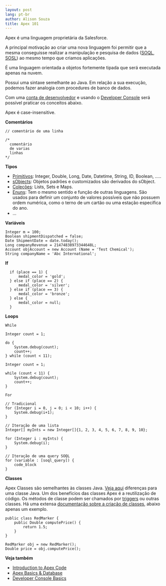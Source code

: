 ```yaml
---
layout: post
lang: pt-br
author: Alison Souza
title: Apex 101
---
```


Apex é uma linguagem proprietária da Salesforce. 

A principal motivação ao criar uma nova linguagem foi permitir que a mesma conseguisse realizar a manipulação e pesquisa de dados ([SOQL](https://developer.salesforce.com/docs/atlas.en-us.apexcode.meta/apexcode/apex_dynamic_soql.htm#!), [SOSL](https://developer.salesforce.com/docs/atlas.en-us.apexcode.meta/apexcode/apex_dynamic_sosl.htm)) ao mesmo tempo que criamos aplicações.

É uma linguagem orientada a objetos fortemente tipada que será executada apenas na nuvem.

Possui uma sintaxe semelhante ao Java. Em relação a sua execução, podemos fazer analogia com procedures de banco de dados.

Com uma [conta de desenvolvedor](/blog/2019/10/05/salesforce-developer-edition) e usando o [Developer Console](https://developer.salesforce.com/page/Developer_Console) será possível praticar os conceitos abaixo.

Apex é case-insensitive.


**Comentários**

```
// comentário de uma linha
  
/*
  comentário
  de varias
  linhas
*/
```


**Tipos**

- [Primitivos](https://developer.salesforce.com/docs/atlas.en-us.apexcode.meta/apexcode/langCon_apex_primitives.htm): Integer, Double, Long, Date, Datetime, String, ID, Boolean, .....
- [sObjects](https://developer.salesforce.com/docs/atlas.en-us.apexcode.meta/apexcode/langCon_apex_SObject_types.htm): Objetos padrões e customizados são derivados do sObject.
- [Coleções](https://developer.salesforce.com/docs/atlas.en-us.apexcode.meta/apexcode/langCon_apex_collections.htm): Lists, Sets e Maps. 
- [Enuns](https://developer.salesforce.com/docs/atlas.en-us.apexcode.meta/apexcode/langCon_apex_enums.htm): Tem o mesmo sentido e função de outras linguagens. São usados para definir um conjunto de valores possíveis que não possuem ordem numérica, como o terno de um cartão ou uma estação específica do ano.
- ...


**Variáveis**

```
Integer m = 100;
Boolean shipmentDispatched = false;
Date ShipmentDate = date.today();
Long companyRevenue = 21474838973344648L;
Account objAccount = new Account (Name = 'Test Chemical');
String companyName = 'Abc International';
``` 


**If**

```
  if (place == 1) {
      medal_color = 'gold';
  } else if (place == 2) {
      medal_color = 'silver';
  } else if (place == 3) {
      medal_color = 'bronze';
  } else {
      medal_color = null;
  }
``` 
 

**Loops**

`While`

```
Integer count = 1;
  
do {
    System.debug(count);
    count++;
} while (count < 11);
  
Integer count = 1;
  
while (count < 11) {
    System.debug(count);
    count++;
}
``` 

`For`

```
// Tradicional
for (Integer i = 0, j = 0; i < 10; i++) {
    System.debug(i+1);
}
  
// Iteração de uma lista
Integer[] myInts = new Integer[]{1, 2, 3, 4, 5, 6, 7, 8, 9, 10};
  
for (Integer i : myInts) {
    System.debug(i);
}
  
// Iteração de uma query SOQL
for (variable : [soql_query]) {
    code_block
}
``` 
 

**Classes**

Apex Classes são semelhantes às classes Java. [Veja aqui](https://developer.salesforce.com/docs/atlas.en-us.apexcode.meta/apexcode/apex_classes_java_diffs.htm) diferenças para uma classe Java. Um dos benefícios das classes Apex é a reutilização de código. Os métodos de classe podem ser chamados por [triggers](https://developer.salesforce.com/docs/atlas.en-us.apexcode.meta/apexcode/apex_triggers.htm) ou outras classes. Há uma extensa [documentação sobre a criação de classes](https://developer.salesforce.com/docs/atlas.en-us.apexcode.meta/apexcode/apex_classes_understanding.htm), abaixo apenas um exemplo.

```
public class RedMarker {
    public Double computePrice() {
        return 1.5;
    }
}
  
RedMarker obj = new RedMarker();
Double price = obj.computePrice();
``` 


**Veja também**

- [Introduction to Apex Code](https://www.youtube.com/watch?v=WBeCWlbGX38)
- [Apex Basics & Database](https://trailhead.salesforce.com/en/modules/apex_database)
- [Developer Console Basics](https://trailhead.salesforce.com/modules/developer_console)

